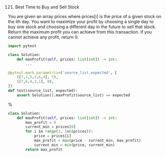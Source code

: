 <!--
The MIT License (MIT)

Copyright (c) 2023-2025 Almaz Ilaletdinov <a.ilaletdinov@yandex.ru>

Permission is hereby granted, free of charge, to any person obtaining a copy
of this software and associated documentation files (the "Software"), to deal
in the Software without restriction, including without limitation the rights
to use, copy, modify, merge, publish, distribute, sublicense, and/or sell
copies of the Software, and to permit persons to whom the Software is
furnished to do so, subject to the following conditions:

The above copyright notice and this permission notice shall be included in all
copies or substantial portions of the Software.

THE SOFTWARE IS PROVIDED "AS IS", WITHOUT WARRANTY OF ANY KIND,
EXPRESS OR IMPLIED, INCLUDING BUT NOT LIMITED TO THE WARRANTIES OF
MERCHANTABILITY, FITNESS FOR A PARTICULAR PURPOSE AND NONINFRINGEMENT.
IN NO EVENT SHALL THE AUTHORS OR COPYRIGHT HOLDERS BE LIABLE FOR ANY CLAIM,
DAMAGES OR OTHER LIABILITY, WHETHER IN AN ACTION OF CONTRACT, TORT OR
OTHERWISE, ARISING FROM, OUT OF OR IN CONNECTION WITH THE SOFTWARE OR THE USE
OR OTHER DEALINGS IN THE SOFTWARE.
-->
121. Best Time to Buy and Sell Stock

You are given an array prices where prices[i] is the price of a given stock on the ith day.
You want to maximize your profit by choosing a single day to buy one stock and choosing a different day in the future to sell that stock.
Return the maximum profit you can achieve from this transaction. If you cannot achieve any profit, return 0.

```python
import pytest

class Solution:
    def maxProfit(self, prices: list[int]) -> int:
        ...

@pytest.mark.parametrize('source_list,expected', [
    ([7,1,5,3,6,4], 5),
    ([7,6,4,3,1], 0),
])
def test(source_list, expected):
    assert Solution().maxProfit(source_list) == expected
```

%

```python
class Solution:
    def maxProfit(self, prices: list[int]) -> int:
        max_profit = 0
        current_min = prices[0]
        for i in range(1, len(prices)):
            price = prices[i]
            max_profit = max(price - current_min, max_profit)
            current_min = min(price, current_min)
        return max_profit
```